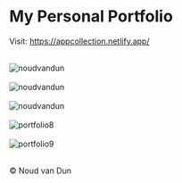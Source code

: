 <h1>My Personal Portfolio</h1>

Visit: https://appcollection.netlify.app/<br><br>

![noudvandun](https://user-images.githubusercontent.com/38325801/160831613-fbfe9c0f-abf4-473d-84af-680b00c62784.png)<br><br>
![noudvandun](https://user-images.githubusercontent.com/38325801/160831634-730f8b4a-6e38-450c-a1f8-60a34cabe7f8.png)<br><br>
![noudvandun](https://user-images.githubusercontent.com/38325801/160831657-0b407a29-d6c4-4dcc-bc58-ac9193f53a6d.png)<br><br>
![portfolio8](https://user-images.githubusercontent.com/38325801/174320929-cf642505-9f9a-4fc3-bc82-c968be3a4822.png)<br><br>
![portfolio9](https://user-images.githubusercontent.com/38325801/177571973-1adc166b-8a89-42b8-b43b-f5aa99e87eaf.png)<br><br>
<p>&copy Noud van Dun</P>